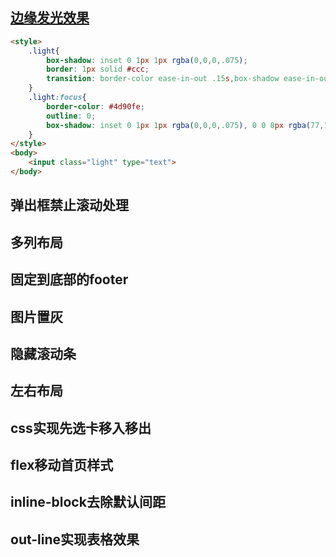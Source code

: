 

## [边缘发光效果](http://parry.me/css-for-learn/master/%E6%8A%80%E5%B7%A7/%E8%BE%B9%E7%BC%98%E5%8F%91%E5%85%89.html)
``` html
<style>
	.light{
		box-shadow: inset 0 1px 1px rgba(0,0,0,.075);
		border: 1px solid #ccc;
		transition: border-color ease-in-out .15s,box-shadow ease-in-out .15s;
	}
	.light:focus{
		border-color: #4d90fe;
		outline: 0;
		box-shadow: inset 0 1px 1px rgba(0,0,0,.075), 0 0 8px rgba(77,144,254,.6);
	}
</style>
<body>
	<input class="light" type="text">
</body>
```


## 弹出框禁止滚动处理

## 多列布局

## 固定到底部的footer

## 图片置灰

## 隐藏滚动条

## 左右布局

## css实现先选卡移入移出

## flex移动首页样式

## inline-block去除默认间距

## out-line实现表格效果

